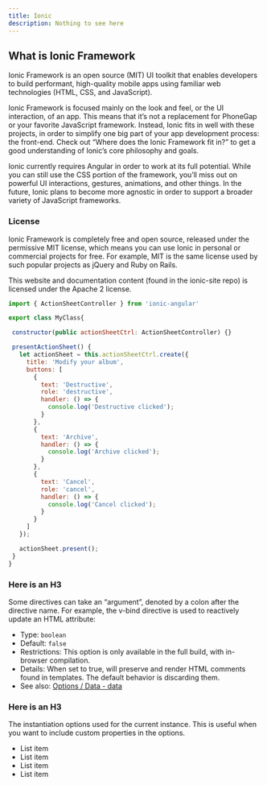 ```yaml
---
title: Ionic
description: Nothing to see here
---
```


## What is Ionic Framework

Ionic Framework is an open source (MIT) UI toolkit that enables developers to build performant, high-quality mobile apps using familiar web technologies (HTML, CSS, and JavaScript).

Ionic Framework is focused mainly on the look and feel, or the UI interaction, of an app. This means that it’s not a replacement for PhoneGap or your favorite JavaScript framework. Instead, Ionic fits in well with these projects, in order to simplify one big part of your app development process: the front-end. Check out “Where does the Ionic Framework fit in?” to get a good understanding of Ionic’s core philosophy and goals.

Ionic currently requires Angular in order to work at its full potential. While you can still use the CSS portion of the framework, you’ll miss out on powerful UI interactions, gestures, animations, and other things. In the future, Ionic plans to become more agnostic in order to support a broader variety of JavaScript frameworks.

### License

Ionic Framework is completely free and open source, released under the permissive MIT license, which means you can use Ionic in personal or commercial projects for free. For example, MIT is the same license used by such popular projects as jQuery and Ruby on Rails.

This website and documentation content (found in the ionic-site repo) is licensed under the Apache 2 license.

```js
import { ActionSheetController } from 'ionic-angular'

export class MyClass{

 constructor(public actionSheetCtrl: ActionSheetController) {}

 presentActionSheet() {
   let actionSheet = this.actionSheetCtrl.create({
     title: 'Modify your album',
     buttons: [
       {
         text: 'Destructive',
         role: 'destructive',
         handler: () => {
           console.log('Destructive clicked');
         }
       },
       {
         text: 'Archive',
         handler: () => {
           console.log('Archive clicked');
         }
       },
       {
         text: 'Cancel',
         role: 'cancel',
         handler: () => {
           console.log('Cancel clicked');
         }
       }
     ]
   });

   actionSheet.present();
 }
}
```


### Here is an H3

Some directives can take an “argument”, denoted by a colon after the directive name. For example, the v-bind directive is used to reactively update an HTML attribute:

* Type: `boolean`
* Default: `false`
* Restrictions: This option is only available in the full build, with in-browser compilation.
* Details: When set to true, will preserve and render HTML comments found in templates. The
	default behavior is discarding them.
* See also: [Options / Data - data](#)

### Here is an H3

The instantiation options used for the current instance. This is useful when you want to include custom properties in the options.

* List item
* List item
* List item
* List item

